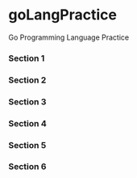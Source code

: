 # goLangPractice
Go Programming Language Practice

### Section 1
### Section 2
### Section 3
### Section 4
### Section 5
### Section 6
